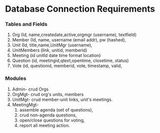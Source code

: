 # Database Connection Requirements
### Tables and Fields
1. Org (Id, name,createdate,active,orgmgr (username), textfield)
1. Member (Id, name, username (email addr), pw (hashed),  
1. Unit (Id, title,name,UnitMgr (username),  
1. UnitMembers (link, unitid, memberid)
1. Meeting (id unitId date time format location)  
1. Question (id, meetingid,qtext,opentime, closetime, status)
1. Vote (id, questionid, memberid, vote, timestamp, valid,

### Modules
1. Admin- crud Orgs
2. OrgMgt- crud org's units, members
3. UnitMgt- crud member-unit links, unit's meetings.
4. MeetingMgt- 
    1. assemble agenda (set of questions), 
    2. crud non-agenda questions, 
    3. open/close questions for voting, 
    4. report all meeting action.  

